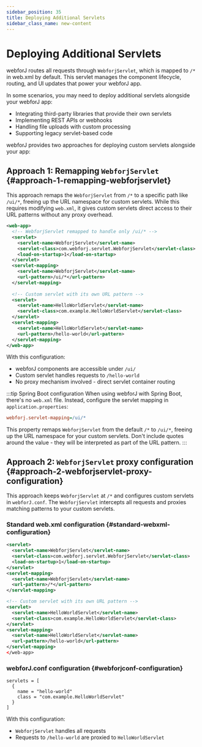 ```yaml
---
sidebar_position: 35
title: Deploying Additional Servlets
sidebar_class_name: new-content
---
```

<!-- vale off -->
# Deploying Additional Servlets <DocChip chip='since' label='25.02' />
<!-- vale on -->

webforJ routes all requests through `WebforjServlet`, which is mapped to `/*` in web.xml by default. This servlet manages the component lifecycle, routing, and UI updates that power your webforJ app.

In some scenarios, you may need to deploy additional servlets alongside your webforJ app:
- Integrating third-party libraries that provide their own servlets
- Implementing REST APIs or webhooks
- Handling file uploads with custom processing
- Supporting legacy servlet-based code

webforJ provides two approaches for deploying custom servlets alongside your app:

## Approach 1: Remapping `WebforjServlet` {#approach-1-remapping-webforjservlet}

This approach remaps the `WebforjServlet` from `/*` to a specific path like `/ui/*`, freeing up the URL namespace for custom servlets. While this requires modifying `web.xml`, it gives custom servlets direct access to their URL patterns without any proxy overhead.

```xml
<web-app>
  <!-- WebforjServlet remapped to handle only /ui/* -->
  <servlet>
    <servlet-name>WebforjServlet</servlet-name>
    <servlet-class>com.webforj.servlet.WebforjServlet</servlet-class>
    <load-on-startup>1</load-on-startup>
  </servlet>
  <servlet-mapping>
    <servlet-name>WebforjServlet</servlet-name>
    <url-pattern>/ui/*</url-pattern>
  </servlet-mapping>
  
  <!-- Custom servlet with its own URL pattern -->
  <servlet>
    <servlet-name>HelloWorldServlet</servlet-name>
    <servlet-class>com.example.HelloWorldServlet</servlet-class>
  </servlet>
  <servlet-mapping>
    <servlet-name>HelloWorldServlet</servlet-name>
    <url-pattern>/hello-world</url-pattern>
  </servlet-mapping>
</web-app>
```

With this configuration:
- webforJ components are accessible under `/ui/`
- Custom servlet handles requests to `/hello-world`
- No proxy mechanism involved - direct servlet container routing

:::tip Spring Boot configuration
When using webforJ with Spring Boot, there's no `web.xml` file. Instead, configure the servlet mapping in `application.properties`:

```Ini
webforj.servlet-mapping=/ui/*
```

This property remaps `WebforjServlet` from the default `/*` to `/ui/*`, freeing up the URL namespace for your custom servlets. Don't include quotes around the value - they will be interpreted as part of the URL pattern.
:::

## Approach 2: `WebforjServlet` proxy configuration {#approach-2-webforjservlet-proxy-configuration}

This approach keeps `WebforjServlet` at `/*` and configures custom servlets in `webforJ.conf`. The `WebforjServlet` intercepts all requests and proxies matching patterns to your custom servlets.

### Standard web.xml configuration {#standard-webxml-configuration}

```xml
<servlet>
  <servlet-name>WebforjServlet</servlet-name>
  <servlet-class>com.webforj.servlet.WebforjServlet</servlet-class>
  <load-on-startup>1</load-on-startup>
</servlet>
<servlet-mapping>
  <servlet-name>WebforjServlet</servlet-name>
  <url-pattern>/*</url-pattern>
</servlet-mapping>

<!-- Custom servlet with its own URL pattern -->
<servlet>
  <servlet-name>HelloWorldServlet</servlet-name>
  <servlet-class>com.example.HelloWorldServlet</servlet-class>
</servlet>
<servlet-mapping>
  <servlet-name>HelloWorldServlet</servlet-name>
  <url-pattern>/hello-world</url-pattern>
</servlet-mapping>
</web-app>
```

### webforJ.conf configuration {#webforjconf-configuration}

```hocon
servlets = [
  {
    name = "hello-world"
    class = "com.example.HelloWorldServlet"
  }
]
```

With this configuration:
- `WebforjServlet` handles all requests
- Requests to `/hello-world` are proxied to `HelloWorldServlet`